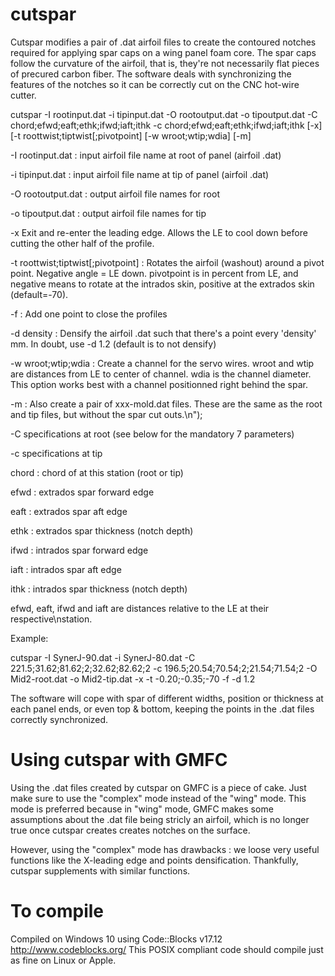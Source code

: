# cutspar
Cutspar modifies a pair of .dat airfoil files to create the contoured notches required for applying spar caps on a wing panel foam core. The spar caps follow the curvature of the airfoil, that is, they're not necessarily flat pieces of precured carbon fiber. The software deals with synchronizing the features of the notches so it can be correctly cut on the CNC hot-wire cutter.

cutspar -I rootinput.dat -i tipinput.dat -O rootoutput.dat -o tipoutput.dat -C chord;efwd;eaft;ethk;ifwd;iaft;ithk -c chord;efwd;eaft;ethk;ifwd;iaft;ithk [-x] [-t roottwist;tiptwist[;pivotpoint] [-w wroot;wtip;wdia] [-m]

-I rootinput.dat : input airfoil file name at root of panel (airfoil .dat)

-i tipinput.dat  : input airfoil file name at tip of panel (airfoil .dat)

-O rootoutput.dat : output airfoil file names for root

-o tipoutput.dat : output airfoil file names for tip

-x Exit and re-enter the leading edge. Allows the LE to cool down before cutting the other half of the profile.

-t roottwist;tiptwist[;pivotpoint] : Rotates the airfoil (washout) around a pivot point. Negative angle = LE down. pivotpoint is in percent from LE, and negative means to rotate at the intrados skin, positive at the extrados skin (default=-70).

-f : Add one point to close the profiles

-d density : Densify the airfoil .dat such that there's a point every 'density' mm. In doubt, use -d 1.2  (default is to not densify)

-w wroot;wtip;wdia : Create a channel for the servo wires. wroot and wtip are distances from LE to center of channel. wdia is the channel diameter. This option works best with a channel positionned right behind the spar.

-m : Also create a pair of xxx-mold.dat files. These are the same as the root and tip files, but without the spar cut outs.\n");

-C specifications at root (see below for the mandatory 7 parameters)

-c specifications at tip

  chord : chord of at this station (root or tip)

  efwd : extrados spar forward edge
  
  eaft : extrados spar aft edge
  
  ethk : extrados spar thickness (notch depth)
  
  ifwd : intrados spar forward edge
  
  iaft : intrados spar aft edge
  
  ithk : intrados spar thickness (notch depth)
  

efwd, eaft, ifwd and iaft are distances relative to the LE at their respective\nstation.

Example:

cutspar -I SynerJ-90.dat -i SynerJ-80.dat -C 221.5;31.62;81.62;2;32.62;82.62;2 -c 196.5;20.54;70.54;2;21.54;71.54;2 -O Mid2-root.dat -o Mid2-tip.dat -x -t -0.20;-0.35;-70 -f -d 1.2

The software will cope with spar of different widths, position or thickness at each panel ends, or even top & bottom, keeping the points in the .dat files correctly synchronized.

# Using cutspar with GMFC
Using the .dat files created by cutspar on GMFC is a piece of cake. Just make sure to use the "complex" mode instead of the "wing" mode. This mode is preferred because in "wing" mode, GMFC makes some assumptions about the .dat file being stricly an airfoil, which is no longer true once cutspar creates creates notches on the surface.

However, using the "complex" mode has drawbacks : we loose very useful functions like the X-leading edge and points densification. Thankfully, cutspar supplements with similar functions.


# To compile
Compiled on Windows 10 using Code::Blocks v17.12 http://www.codeblocks.org/ 
This POSIX compliant code should compile just as fine on Linux or Apple.
